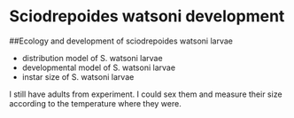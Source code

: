 # Sciodrepoides watsoni development
##Ecology and development of sciodrepoides watsoni larvae

* distribution model of S. watsoni larvae
* developmental model of S. watsoni larvae
* instar size of S. watsoni larvae

I still have adults from experiment. I could sex them and measure their size according to the temperature where they were.

